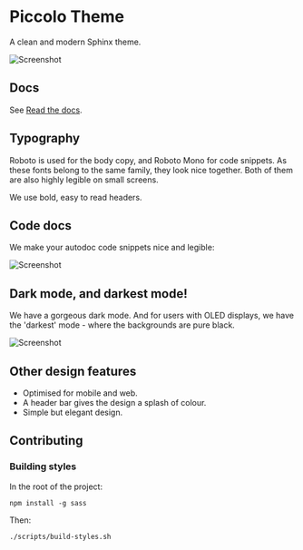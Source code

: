 # Piccolo Theme

A clean and modern Sphinx theme.

![Screenshot](https://raw.githubusercontent.com/piccolo-orm/piccolo_theme/master/docs/screenshots/docs.png)

## Docs

See [Read the docs](https://piccolo-theme.readthedocs.io/en/latest/).

## Typography

Roboto is used for the body copy, and Roboto Mono for code snippets. As these
fonts belong to the same family, they look nice together. Both of them are
also highly legible on small screens.

We use bold, easy to read headers.

## Code docs

We make your autodoc code snippets nice and legible:

![Screenshot](https://raw.githubusercontent.com/piccolo-orm/piccolo_theme/master/docs/screenshots/api_docs.png)

## Dark mode, and darkest mode!

We have a gorgeous dark mode. And for users with OLED displays, we have the
'darkest' mode - where the backgrounds are pure black.

![Screenshot](https://raw.githubusercontent.com/piccolo-orm/piccolo_theme/master/docs/screenshots/dark_mode.png)

## Other design features

 * Optimised for mobile and web.
 * A header bar gives the design a splash of colour.
 * Simple but elegant design.

## Contributing

### Building styles

In the root of the project:

```
npm install -g sass
```

Then:

```
./scripts/build-styles.sh
```
